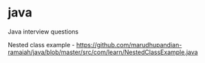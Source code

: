 # java
Java interview questions

Nested class example - https://github.com/marudhupandian-ramaiah/java/blob/master/src/com/learn/NestedClassExample.java
